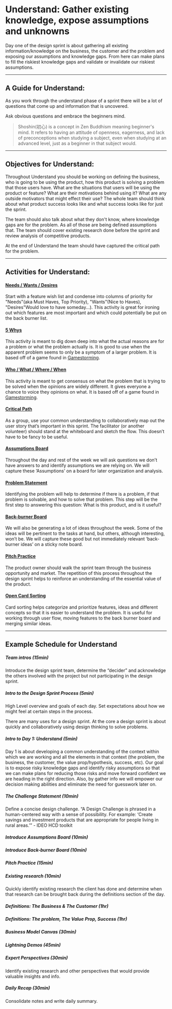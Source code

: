 # Understand: Gather existing knowledge, expose assumptions and unknowns

Day one of the design sprint is about gathering all existing
information/knowledge on the business, the customer and the problem and exposing
our assumptions and knowledge gaps. From here can make plans to fill the
riskiest knowledge gaps and validate or invalidate our riskiest assumptions.

---

## A Guide for Understand:

As you work through the understand phase of a sprint there will be a lot of
questions that come up and information that is uncovered.

Ask obvious questions and embrace the beginners mind.

> Shoshin(初心) is a concept in Zen Buddhism meaning beginner's mind. It refers
> to having an attitude of openness, eagerness, and lack of preconceptions when
> studying a subject, even when studying at an advanced level, just as a
> beginner in that subject would.

---

## Objectives for Understand:

Throughout Understand you should be working on defining the business, who is
going to be using the product, how this product is solving a problem that those
users have. What are the situations that users will be using the product or
feature? What are their motivations behind using it? What are any outside
motivators that might effect their use? The whole team should think about what
product success looks like and what success looks like for just the sprint.

The team should also talk about what they don't know, where knowledge gaps are
for the problem. As all of those are being defined assumptions that. The team
should cover existing research done before the sprint and review analysis of
competitive products.

At the end of Understand the team should have captured the critical path for the
problem.

---

## Activities for Understand:

#### [Needs / Wants / Desires](../Exercises/needs-wants-desires.md)

Start with a feature wish list and condense into columns of priority for
"Needs"(aka Must Haves, Top Priority), "Wants"(Nice to Haves), "Desires"Would
love to have someday...). This activity is great for ironing out which features
are most important and which could potentially be put on the back burner list.

#### [5 Whys](../Exercises/five-whys.md)

This activity is meant to dig down deep into what the actual reasons are for a
problem or what the problem actually is. It is good to use when the apparent
problem seems to only be a symptom of a larger problem. It is based off of a
game found in
[Gamestorming](http://www.gamestorming.com/games-for-problem-solving/the-5-whys/).

#### [Who / What / Where / When](../Exercises/who-what-when-where.md)

This activity is meant to get consensus on what the problem that is trying to be
solved when the opinions are widely different. It gives everyone a chance to
voice they opinions on what. It is based off of a game found in
[Gamestorming](http://www.gamestorming.com/games-for-any-meeting/help-me-understand/).

#### [Critical Path](../Exercises/critical-path.md)

As a group, use your common understanding to collaboratively map out the user
story that’s important in this sprint. The facilitator (or another volunteer)
should stand at the whiteboard and sketch the flow. This doesn’t have to be
fancy to be useful.

#### [Assumptions Board](../Exercises/assumptions.md)

Throughout the day and rest of the week we will ask questions we don’t have
answers to and identify assumptions we are relying on. We will capture these
‘Assumptions’ on a board for later organization and analysis.

#### [Problem Statement](../Exercises/problem-statement.md)

Identifying the problem will help to determine if there is a problem, if that
problem is solvable, and how to solve that problem. This step will be the first
step to answering this question: What is this product, and is it useful?

#### [Back-burner Board](../Exercises/back-burner.md)

We will also be generating a lot of ideas throughout the week. Some of the ideas
will be pertinent to the tasks at hand, but others, although interesting, won’t
be. We will capture these good but not immediately relevant ‘back-burner ideas’
on a sticky note board.

#### [Pitch Practice](../Exercises/pitch-practice.md)

The product owner should walk the sprint team through the business opportunity
and market. The repetition of this process throughout the design sprint helps to
reinforce an understanding of the essential value of the product.

#### [Open Card Sorting](../Exercises/card-sorting.md)

Card sorting helps categorize and prioritize features, ideas and different concepts so that it is easier to understand the problem. It is useful for working through user flow, moving features to the back burner board and merging similar ideas.

---

## Example Schedule for Understand

##### Team intros *(15min)*

Introduce the design sprint team, determine the “decider” and acknowledge the
others involved with the project but not participating in the design sprint.

##### Intro to the Design Sprint Process *(5min)*

High Level overview and goals of each day. Set expectations about how we might
feel at certain steps in the process.

There are many uses for a design sprint. At the core a design sprint is about
quickly and collaboratively using design thinking to solve problems.

##### Intro to Day 1: Understand *(5min)*

Day 1 is about developing a common understanding of the context within which we
are working and all the elements in that context (the problem, the business, the
customer, the value prop/hypothesis, success, etc). Our goal is to expose risky
knowledge gaps and identify risky assumptions so that we can make plans for
reducing those risks and move forward confident we are heading in the right
direction. Also, by gather info we will empower our decision making abilities
and eliminate the need for guesswork later on.

##### The Challenge Statement *(10min)*

Define a concise design challenge. “A Design Challenge is phrased in a
human-centered way with a sense of possibility. For example: ‘Create savings and
investment products that are appropriate for people living in rural areas.’” -
IDEO HCD toolkit

##### Introduce Assumptions Board *(10min)*

##### Introduce Back-burner Board *(10min)*

##### Pitch Practice *(15min)*

##### Existing research *(10min)*

Quickly identify existing research the client has done and determine when that
research can be brought back during the definitions section of the day.

##### Definitions: The Business & The Customer *(1hr)*

##### Definitions: The problem, The Value Prop, Success *(1hr)*

##### Business Model Canvas *(30min)*

##### Lightning Demos *(45min)*

##### Expert Perspectives *(30min)*

Identify existing research and other perspectives that would provide valuable
insights and info.

##### Daily Recap *(30min)*

Consolidate notes and write daily summary.
